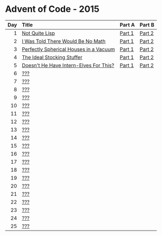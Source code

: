 # Advent of Code - 2015

| Day | Title | Part A | Part B |
| --: | :---- | :----- | :----- |
| 1 | [Not Quite Lisp](https://adventofcode.com/2015/day/1) | [Part 1](D01/PartA.cs) | [Part 2](D01/PartB.cs) |
| 2 | [I Was Told There Would Be No Math](https://adventofcode.com/2015/day/2) | [Part 1](D02/PartA.cs) | [Part 2](D02/PartB.cs) |
| 3 | [Perfectly Spherical Houses in a Vacuum](https://adventofcode.com/2015/day/3) | [Part 1](D03/PartA.cs) | [Part 2](D03/PartB.cs) |
| 4 | [The Ideal Stocking Stuffer](https://adventofcode.com/2015/day/4) | [Part 1](D04/PartA.cs) | [Part 2](D04/PartB.cs) |
| 5 | [Doesn't He Have Intern-Elves For This?](https://adventofcode.com/2015/day/5) | [Part 1](D05/PartA.cs) | [Part 2](D05/PartB.cs) |
| 6 | [???](https://adventofcode.com/2015/day/6) |  |  |
| 7 | [???](https://adventofcode.com/2015/day/7) |  |  |
| 8 | [???](https://adventofcode.com/2015/day/8) |  |  |
| 9 | [???](https://adventofcode.com/2015/day/9) |  |  |
| 10 | [???](https://adventofcode.com/2015/day/10) |  |  |
| 11 | [???](https://adventofcode.com/2015/day/11) |  |  |
| 12 | [???](https://adventofcode.com/2015/day/12) |  |  |
| 13 | [???](https://adventofcode.com/2015/day/13) |  |  |
| 14 | [???](https://adventofcode.com/2015/day/14) |  |  |
| 15 | [???](https://adventofcode.com/2015/day/15) |  |  |
| 16 | [???](https://adventofcode.com/2015/day/16) |  |  |
| 17 | [???](https://adventofcode.com/2015/day/17) |  |  |
| 18 | [???](https://adventofcode.com/2015/day/18) |  |  |
| 19 | [???](https://adventofcode.com/2015/day/19) |  |  |
| 20 | [???](https://adventofcode.com/2015/day/20) |  |  |
| 21 | [???](https://adventofcode.com/2015/day/21) |  |  |
| 22 | [???](https://adventofcode.com/2015/day/22) |  |  |
| 23 | [???](https://adventofcode.com/2015/day/23) |  |  |
| 24 | [???](https://adventofcode.com/2015/day/24) |  |  |
| 25 | [???](https://adventofcode.com/2015/day/25) |  |  |
